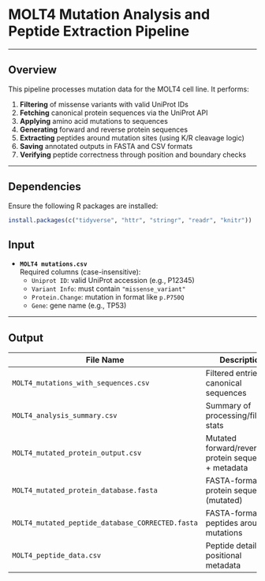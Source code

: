 
# MOLT4 Mutation Analysis and Peptide Extraction Pipeline

---

## Overview

This pipeline processes mutation data for the MOLT4 cell line. It performs:

1. **Filtering** of missense variants with valid UniProt IDs  
2. **Fetching** canonical protein sequences via the UniProt API  
3. **Applying** amino acid mutations to sequences 
4. **Generating** forward and reverse protein sequences  
5. **Extracting** peptides around mutation sites (using K/R cleavage logic)  
6. **Saving** annotated outputs in FASTA and CSV formats  
7. **Verifying** peptide correctness through position and boundary checks

---

## Dependencies

Ensure the following R packages are installed:

```r
install.packages(c("tidyverse", "httr", "stringr", "readr", "knitr"))
```

## Input

- **`MOLT4 mutations.csv`**  
  Required columns (case-insensitive):
  - `Uniprot ID`: valid UniProt accession (e.g., P12345)
  - `Variant Info`: must contain `"missense_variant"`
  - `Protein.Change`: mutation in format like `p.P750Q`
  - `Gene`: gene name (e.g., TP53)

---

## Output

| File Name                                | Description |
|------------------------------------------|-------------|
| `MOLT4_mutations_with_sequences.csv`     | Filtered entries + canonical sequences |
| `MOLT4_analysis_summary.csv`             | Summary of processing/filtering stats |
| `MOLT4_mutated_protein_output.csv`       | Mutated forward/reverse protein sequences + metadata |
| `MOLT4_mutated_protein_database.fasta`   | FASTA-formatted protein sequences (mutated) |
| `MOLT4_mutated_peptide_database_CORRECTED.fasta` | FASTA-formatted peptides around mutations |
| `MOLT4_peptide_data.csv`                 | Peptide details and positional metadata |













